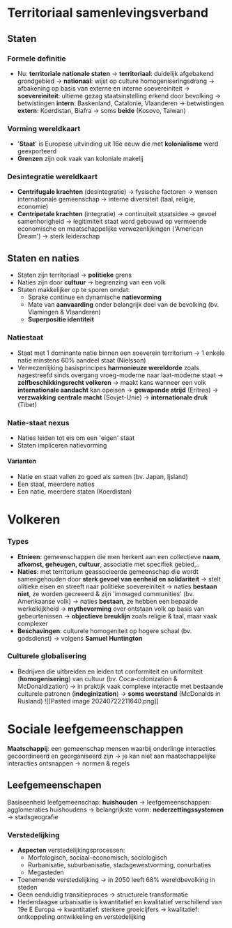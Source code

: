 # Territoriaal samenlevingsverband
## Staten
### Formele definitie
- Nu: **territoriale nationale staten**
	-> **territoriaal**: duidelijk afgebakend grondgebied
	-> **nationaal**: wijst op culture homogeniseringsdrang
	-> afbakening op basis van externe en interne soevereiniteit
		-> **soevereiniteit**: ultieme gezag staatsinstelling erkend door bevolking
			-> betwistingen **intern**: Baskenland, Catalonie, Vlaanderen
			-> betwistingen **extern**: Koerdistan, Biafra
			-> soms **beide** (Kosovo, Taiwan)
### Vorming wereldkaart
- '**Staat**' is Europese uitvinding uit 16e eeuw die met **kolonialisme** werd geexporteerd
- **Grenzen** zijn ook vaak van koloniale makelij
### Desintegratie wereldkaart
- **Centrifugale krachten** (desintegratie)
	-> fysische factoren
	-> wensen internationale gemeenschap
	-> interne diversiteit (taal, religie, economie)
- **Centripetale krachten** (integratie)
	-> continuiteit staatsidee
	-> gevoel samenhorigheid
	-> legitimiteit staat word gebouwd op vermeende economische en maatschappelijke verwezenlijkingen ('American Dream')
	-> sterk leiderschap
## Staten en naties
- Staten zijn territoriaal -> **politieke** grens
- Naties zijn door **cultuur** -> begrenzing van een volk
- Staten makkelijker op te sporen omdat:
	- Sprake continue en dynamische **natievorming**
	- Mate van **aanvaarding** onder belangrijk deel van de bevolking (bv. Vlamingen & Vlaanderen)
	- **Superpositie identiteit**

### Natiestaat
- Staat met 1 dominante natie binnen een soeverein territorium
	-> 1 enkele natie minstens 60% aandeel staat (Nielsson)
- Verwezenlijking basisprincipes **harmonieuze wereldorde** zoals nagestreefd sinds overgang vroeg-moderne naar laat-moderne staat
	-> **zelfbeschikkingsrecht volkeren**
		-> maakt kans wanneer een volk **internationale aandacht** kan opeisen
			-> **gewapende strijd** (Eritrea)
			-> **verzwakking centrale macht** (Sovjet-Unie)
			-> **internationale druk** (Tibet)
### Natie-staat nexus
- Naties leiden tot eis om een 'eigen' staat
- Staten impliceren natievorming
#### Varianten
- Natie en staat vallen zo goed als samen (bv. Japan, Ijsland)
- Een staat, meerdere naties
- Een natie, meerdere staten (Koerdistan)
# Volkeren
### Types
- **Etnieen**: gemeenschappen die men herkent aan een collectieve **naam, afkomst, geheugen, cultuur**, associatie met specifiek gebied,..
- **Naties**: met territorium geassocieerde gemeenschap die wordt samengehouden door **sterk gevoel van eenheid en solidariteit**
	-> stelt olitieke eisen en streeft naar politieke soevereiniteit
	-> naties **bestaan niet**, ze worden gecreeerd & zijn 'immaged communities' (bv. Amerikaanse volk)
	-> naties **bestaan**, ze hebben een bepaalde werkelkijkheid
		-> **mythevorming** over ontstaan volk op basis van gebeurtenissen
		-> **objectieve breuklijn** zoals religie & taal, maar vaak complexer
- **Beschavingen**: culturele homogeniteit op hogere schaal (bv. godsdienst) -> volgens **Samuel Huntington**
### Culturele globalisering
- Bedrijven die uitbreiden en leiden tot conformiteit en uniformiteit (**homogenisering**) van cultuur (bv. Coca-colonization & McDonaldization)
	-> in praktijk vaak complexe interactie met bestaande culturele patronen (**indeginization**)
	-> **soms weerstand** (McDonalds in Rusland)
![[Pasted image 20240722211640.png]]

# Sociale leefgemeenschappen
**Maatschappij**: een gemeenschap mensen waarbij onderlinge interacties gecoordineerd en georganiseerd zijn
-> je kan niet aan maatschappelijke interacties ontsnappen
	-> normen & regels
## Leefgemeenschapen
Basiseenheid leefgemeenschap: **huishouden**
	-> leefgemeenschappen: agglomeraties huishoudens
	-> belangrijkste vorm: **nederzettingssystemen** -> stadsgeografie
### Verstedelijking
- **Aspecten** verstedelijkingsprocessen:
	- Morfologisch, sociaal-economisch, sociologisch
	- Rurbanisatie, suburbanisatie, stadsgewestvorming, conurbaties
	- Megasteden
- Toenemende verstedelijking
	-> in 2050 leeft 68% wereldbevolking in steden
- Geen eenduidig transitieproces
	-> structurele transformatie
- Hedendaagse urbanisatie is kwantitatief en kwalitatief verschillend van 19e E Europa
	-> kwantitatief: sterkere groeicijfers
	-> kwalitatief: ontkoppeling ontwikkeling en verstedelijking